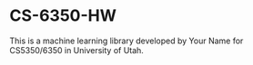 # CS-6350-HW
This is a machine learning library developed by Your Name for CS5350/6350 in University of Utah.
